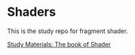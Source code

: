 # Shaders

This is the study repo for fragment shader.

[Study Materials: The book of Shader](https://thebookofshaders.com)
